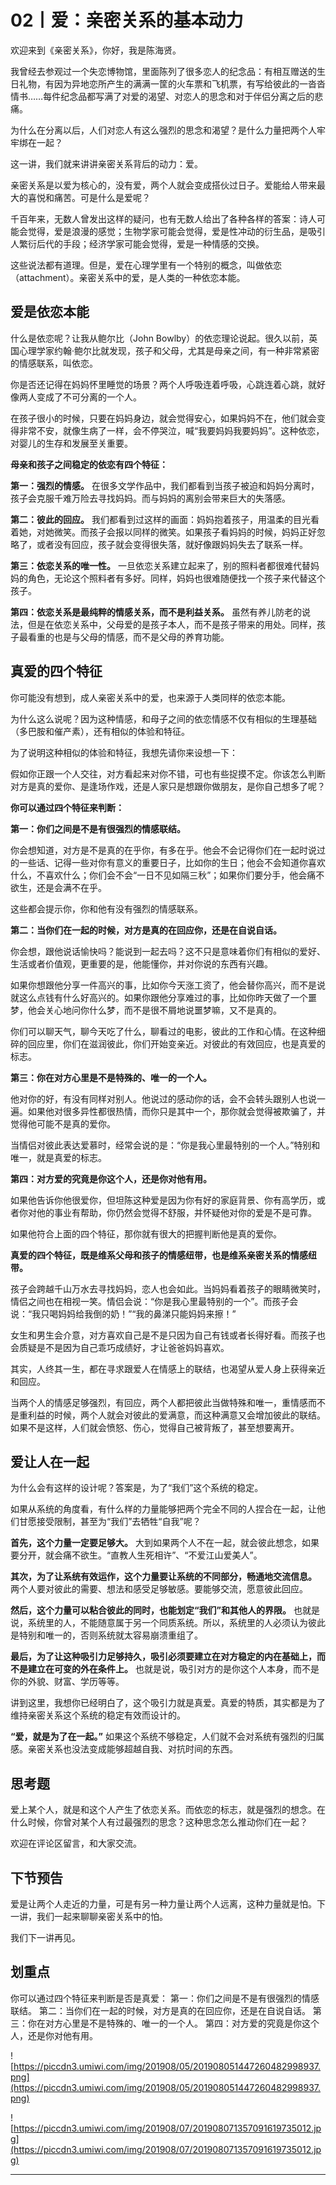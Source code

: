 # 02丨爱：亲密关系的基本动力

欢迎来到《亲密关系》，你好，我是陈海贤。

我曾经去参观过一个失恋博物馆，里面陈列了很多恋人的纪念品：有相互赠送的生日礼物，有因为异地恋所产生的满满一筐的火车票和飞机票，有写给彼此的一沓沓情书……每件纪念品都写满了对爱的渴望、对恋人的思念和对于伴侣分离之后的悲痛。

为什么在分离以后，人们对恋人有这么强烈的思念和渴望？是什么力量把两个人牢牢绑在一起？

这一讲，我们就来讲讲亲密关系背后的动力：爱。

亲密关系是以爱为核心的，没有爱，两个人就会变成搭伙过日子。爱能给人带来最大的喜悦和痛苦。可是什么是爱呢？

千百年来，无数人曾发出这样的疑问，也有无数人给出了各种各样的答案：诗人可能会觉得，爱是浪漫的感觉；生物学家可能会觉得，爱是性冲动的衍生品，是吸引人繁衍后代的手段；经济学家可能会觉得，爱是一种情感的交换。

这些说法都有道理。但是，爱在心理学里有一个特别的概念，叫做依恋（attachment）。亲密关系中的爱，是人类的一种依恋本能。

## 爱是依恋本能

什么是依恋呢？让我从鲍尔比（John Bowlby）的依恋理论说起。很久以前，英国心理学家约翰·鲍尔比就发现，孩子和父母，尤其是母亲之间，有一种非常紧密的情感联系，叫依恋。

你是否还记得在妈妈怀里睡觉的场景？两个人呼吸连着呼吸，心跳连着心跳，就好像两人变成了不可分离的一个人。

在孩子很小的时候，只要在妈妈身边，就会觉得安心，如果妈妈不在，他们就会变得非常不安，就像生病了一样，会不停哭泣，喊“我要妈妈我要妈妈”。这种依恋，对婴儿的生存和发展至关重要。

 **母亲和孩子之间稳定的依恋有四个特征：**

 **第一：强烈的情感。** 在很多文学作品中，我们都看到当孩子被迫和妈妈分离时，孩子会克服千难万险去寻找妈妈。而与妈妈的离别会带来巨大的失落感。

 **第二：彼此的回应。** 我们都看到过这样的画面：妈妈抱着孩子，用温柔的目光看着她，对她微笑。而孩子会报以同样的微笑。如果孩子看妈妈的时候，妈妈正好忽略了，或者没有回应，孩子就会变得很失落，就好像跟妈妈失去了联系一样。

 **第三：依恋关系的唯一性。** 一旦依恋关系建立起来了，别的照料者都很难代替妈妈的角色，无论这个照料者有多好。同样，妈妈也很难随便找一个孩子来代替这个孩子。

 **第四：依恋关系是最纯粹的情感关系，而不是利益关系。** 虽然有养儿防老的说法，但是在依恋关系中，父母爱的是孩子本人，而不是孩子带来的用处。同样，孩子最看重的也是与父母的情感，而不是父母的养育功能。

## 真爱的四个特征

你可能没有想到，成人亲密关系中的爱，也来源于人类同样的依恋本能。

为什么这么说呢？因为这种情感，和母子之间的依恋情感不仅有相似的生理基础（多巴胺和催产素），还有相似的体验和特征。

为了说明这种相似的体验和特征，我想先请你来设想一下：

假如你正跟一个人交往，对方看起来对你不错，可也有些捉摸不定。你该怎么判断对方是真的爱你、是逢场作戏，还是人家只是想跟你做朋友，是你自己想多了呢？

 **你可以通过四个特征来判断：**

 **第一：你们之间是不是有很强烈的情感联结。**

你会想知道，对方是不是真的在乎你，有多在乎。他会不会记得你们在一起时说过的一些话、记得一些对你有意义的重要日子，比如你的生日；他会不会知道你喜欢什么，不喜欢什么；你们会不会“一日不见如隔三秋”；如果你们要分手，他会痛不欲生，还是会满不在乎。

这些都会提示你，你和他有没有强烈的情感联系。

 **第二：当你们在一起的时候，对方是真的在回应你，还是在自说自话。**

你会想，跟他说话愉快吗？能说到一起去吗？这不只是意味着你们有相似的爱好、生活或者价值观，更重要的是，他能懂你，并对你说的东西有兴趣。

如果你想跟他分享一件高兴的事，比如你今天涨工资了，他会替你高兴，而不是说就这么点钱有什么好高兴的。如果你跟他分享难过的事，比如你昨天做了一个噩梦，他会关心地问你什么梦，而不是很不屑地说噩梦嘛，又不是真的。

你们可以聊天气，聊今天吃了什么，聊看过的电影，彼此的工作和心情。在这种细碎的回应里，你们在滋润彼此，你们开始变亲近。对彼此的有效回应，也是真爱的标志。

 **第三：你在对方心里是不是特殊的、唯一的一个人。**

他对你的好，有没有同样对别人。他说过的感动你的话，会不会转头跟别人也说一遍。如果他对很多异性都很热情，而你只是其中一个，那你就会觉得被欺骗了，并觉得他可能不是真的爱你。

当情侣对彼此表达爱慕时，经常会说的是：“你是我心里最特别的一个人。”特别和唯一，就是真爱的标志。

 **第四：对方爱的究竟是你这个人，还是你对他有用。**

如果他告诉你他很爱你，但坦陈这种爱是因为你有好的家庭背景、你有高学历，或者你对他的事业有帮助，你仍然会觉得不舒服，并怀疑他对你的爱是不是可靠。

如果他符合上面的四个特征，那你就有很大的把握判断他是真的爱你。

 **真爱的四个特征，既是维系父母和孩子的情感纽带，也是维系亲密关系的情感纽带。**

孩子会跨越千山万水去寻找妈妈，恋人也会如此。当妈妈看着孩子的眼睛微笑时，情侣之间也在相视一笑。情侣会说：“你是我心里最特别的一个”。而孩子会说：“我只喝妈妈给我倒的奶！”“我的鼻涕只能妈妈来擦！”

女生和男生会介意，对方喜欢自己是不是只因为自己有钱或者长得好看。而孩子也会质疑是不是因为自己乖巧成绩好，才让爸爸妈妈喜欢。

其实，人终其一生，都在寻求跟爱人在情感上的联结，也渴望从爱人身上获得亲近和回应。

当两个人的情感足够强烈，有回应，两个人都把彼此当做特殊和唯一，重情感而不是重利益的时候，两个人就会对彼此的爱满意，而这种满意又会增加彼此的联结。如果不是这样，人们就会愤怒、伤心，觉得自己被背叛了，甚至想要离开。

## 爱让人在一起

为什么会有这样的设计呢？答案是，为了“我们”这个系统的稳定。

如果从系统的角度看，有什么样的力量能够把两个完全不同的人捏合在一起，让他们甘愿接受限制，甚至为“我们”去牺牲“自我”呢？

 **首先，这个力量一定要足够大。** 大到如果两个人不在一起，就会彼此想念，如果要分开，就会痛不欲生。“直教人生死相许”、“不爱江山爱美人”。

 **其次，为了让系统有效运作，这个力量要让系统的不同部分，畅通地交流信息。** 两个人要对彼此的需要、想法和感受足够敏感。要能够交流，愿意彼此回应。

 **然后，这个力量可以粘合彼此的同时，也能划定“我们”和其他人的界限。** 也就是说，系统里的人，不能随意属于另一个同质系统。所以，系统里的人必须认为彼此是特别和唯一的，否则系统就太容易崩溃重组了。

 **最后，为了让这种吸引力足够持久，吸引必须要建立在对方稳定的内在基础上，而不是建立在可变的外在条件上。** 也就是说，吸引对方的是你这个人本身，而不是你的外貌、财富、学历等等。

讲到这里，我想你已经明白了，这个吸引力就是真爱。真爱的特质，其实都是为了维持亲密关系这个系统的稳定有效而设计的。

 **“爱，就是为了在一起。”** 如果这个系统不够稳定，人们就不会对系统有强烈的归属感。亲密关系也没法变成能够超越自我、对抗时间的东西。

## 思考题

爱上某个人，就是和这个人产生了依恋关系。而依恋的标志，就是强烈的想念。在什么时候，你曾对某个人有过最强烈的思念？这种思念怎么推动你们在一起？

欢迎在评论区留言，和大家交流。

## 下节预告

爱是让两个人走近的力量，可是有另一种力量让两个人远离，这种力量就是怕。下一讲，我们一起来聊聊亲密关系中的怕。

我们下一讲再见。

## 划重点

你可以通过四个特征来判断是否是真爱：
第一：你们之间是不是有很强烈的情感联结。
第二：当你们在一起的时候，对方是真的在回应你，还是在自说自话。
第三：你在对方心里是不是特殊的、唯一的一个人。
第四：对方爱的究竟是你这个人，还是你对他有用。

![https://piccdn3.umiwi.com/img/201908/05/201908051447260482998937.png](https://piccdn3.umiwi.com/img/201908/05/201908051447260482998937.png)

![https://piccdn3.umiwi.com/img/201908/07/201908071357091619735012.jpg](https://piccdn3.umiwi.com/img/201908/07/201908071357091619735012.jpg)

---
